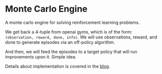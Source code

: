 # Monte Carlo Engine

A monte carlo engine for solving reinforcement learning problems.

We get back a 4-tuple from openai gyms, which is of the form: `(observation, reward, done, info)`. We will use observations, reward, and done to generate episodes via an off-policy algorithm.

And then, we will feed the episodes to a target policy that will run improvements upon it. Simple idea.

Details about implementation is covered in the [blog](https://oneraynyday.github.io/ml/2018/05/24/Reinforcement-Learning-Monte-Carlo/).
